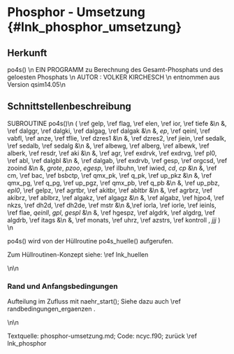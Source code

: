 Phosphor - Umsetzung {#lnk_phosphor_umsetzung}
========================= 

## Herkunft ##
po4s() \n 
EIN PROGRAMM zu Berechnung des Gesamt-Phosphats und des geloesten Phosphats \n
AUTOR : VOLKER KIRCHESCH                      \n
entnommen aus Version qsim14.05\n 

## Schnittstellenbeschreibung ##

SUBROUTINE po4s()\n
( \ref gelp, \ref flag, \ref elen, \ref ior, \ref tiefe                      &\n
&, \ref dalggr, \ref dalgki, \ref dalgag, \ref dalgak                        &\n
&, *ep*, \ref qeinl, \ref vabfl, \ref anze, \ref tflie, \ref dzres1          &\n
&, \ref dzres2, \ref jiein, \ref sedalk, \ref sedalb, \ref sedalg            &\n
&, \ref albewg, \ref alberg, \ref albewk, \ref alberk, \ref resdr, \ref aki  &\n
&, \ref agr, \ref exdrvk, \ref exdrvg, \ref pl0, \ref abl, \ref dalgbl       &\n
&, \ref dalgab, \ref exdrvb, \ref gesp, \ref orgcsd, \ref zooind             &\n
&, *grote*, *pzoo*, *egesp*, \ref ilbuhn, \ref iwied, *cd*, *cp*          &\n
&, \ref cm, \ref bac, \ref bsbctp, \ref qmx_pk, \ref q_pk, \ref up_pkz       &\n
&, \ref qmx_pg, \ref q_pg, \ref up_pgz, \ref qmx_pb, \ref q_pb               &\n
&, \ref up_pbz, *epl0*, \ref gelpz, \ref agrtbr, \ref akitbr, \ref abltbr    &\n
&, \ref agrbrz, \ref akibrz, \ref ablbrz, \ref algakz, \ref algagz           &\n
&, \ref algabz, \ref hjpo4, \ref nkzs, \ref dh2d, \ref dh2de, \ref mstr      &\n 
&,\ref iorla, \ref iorle, \ref ieinls, \ref flae, *qeinll*, *gpl*, *gespl*   &\n
&, \ref hgespz, \ref algdrk, \ref algdrg, \ref algdrb, \ref itags            &\n
&, \ref monats, \ref uhrz, \ref azstrs, \ref kontroll , *jjj* )    \n


po4s() wird von der Hüllroutine po4s_huelle() aufgerufen. 

Zum Hüllroutinen-Konzept siehe: \ref lnk_huellen

\n\n
### Rand und Anfangsbedingungen ###
Aufteilung im Zufluss mit naehr_start(); Siehe dazu auch \ref randbedingungen_ergaenzen . 

\n\n

Textquelle: phosphor-umsetzung.md; Code: ncyc.f90; zurück \ref lnk_phosphor
